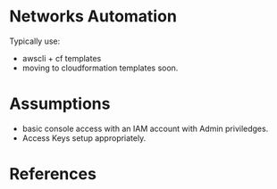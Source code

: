 
# Networks Automation
Typically use:
- awscli + cf templates
- moving to cloudformation templates soon.


# Assumptions
- basic console access with an IAM account with Admin priviledges.
- Access Keys setup appropriately.

# References





